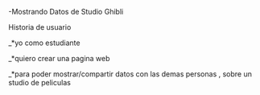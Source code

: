 -Mostrando Datos de Studio Ghibli 

Historia de usuario

_*yo como estudiante

_*quiero crear una pagina web 

_*para poder mostrar/compartir datos con las demas personas , sobre un studio de peliculas


